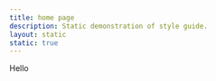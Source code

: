 ```yaml
---
title: home page
description: Static demonstration of style guide.
layout: static
static: true
---
```


Hello
